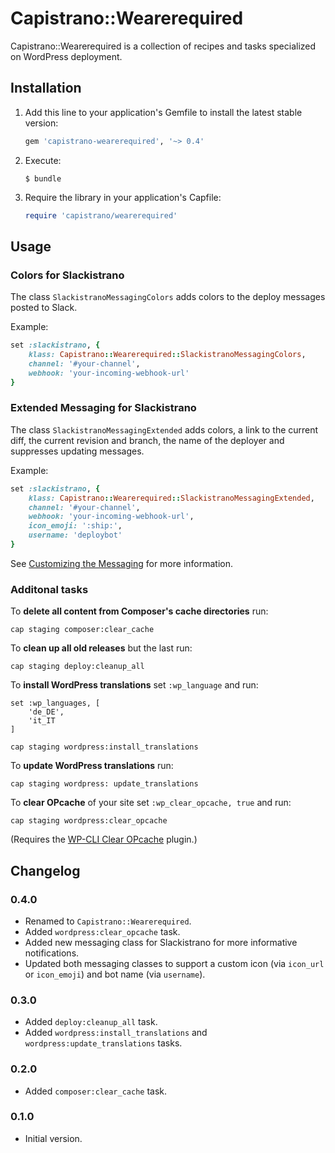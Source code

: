 # Capistrano::Wearerequired

Capistrano::Wearerequired is a collection of recipes and tasks specialized on WordPress deployment.


## Installation

1. Add this line to your application's Gemfile to install the latest stable version:

   ```ruby
   gem 'capistrano-wearerequired', '~> 0.4' 
   ```

2. Execute:

   ```
   $ bundle
   ```

3. Require the library in your application's Capfile:

   ```ruby
   require 'capistrano/wearerequired'
   ```
   
   
## Usage

### Colors for Slackistrano

The class `SlackistranoMessagingColors` adds colors to the deploy messages posted to Slack.

Example:
```ruby
set :slackistrano, {
    klass: Capistrano::Wearerequired::SlackistranoMessagingColors,
    channel: '#your-channel',
    webhook: 'your-incoming-webhook-url'
}
```

### Extended Messaging for Slackistrano

The class `SlackistranoMessagingExtended` adds colors, a link to the current diff, the current revision and branch, the name of the deployer and suppresses updating messages.

Example:
```ruby
set :slackistrano, {
    klass: Capistrano::Wearerequired::SlackistranoMessagingExtended,
    channel: '#your-channel',
    webhook: 'your-incoming-webhook-url',
    icon_emoji: ':ship:',
    username: 'deploybot'
}
```

See [Customizing the Messaging](https://github.com/phallstrom/slackistrano/tree/v3.1.0#customizing-the-messaging) for more information.

### Additonal tasks

To **delete all content from Composer's cache directories** run:

```
cap staging composer:clear_cache
```

To **clean up all old releases** but the last run:

```
cap staging deploy:cleanup_all
```

To **install WordPress translations** set `:wp_language` and run:

```
set :wp_languages, [
	'de_DE',
	'it_IT
]

cap staging wordpress:install_translations
```

To **update WordPress translations** run:

```
cap staging wordpress: update_translations
```

To **clear OPcache** of your site set `:wp_clear_opcache, true` and run:

```
cap staging wordpress:clear_opcache
```

(Requires the [WP-CLI Clear OPcache](https://packagist.org/packages/wearerequired/wp-cli-clear-opcache) plugin.)

## Changelog

### 0.4.0

* Renamed to `Capistrano::Wearerequired`.
* Added `wordpress:clear_opcache` task.
* Added new messaging class for Slackistrano for more informative notifications.
* Updated both messaging classes to support a custom icon (via `icon_url` or `icon_emoji`) and bot name (via `username`).
 
### 0.3.0

* Added `deploy:cleanup_all` task.
* Added `wordpress:install_translations` and `wordpress:update_translations` tasks.

### 0.2.0

* Added `composer:clear_cache` task.

### 0.1.0

* Initial version.